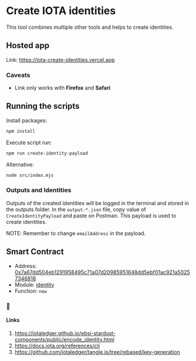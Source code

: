 # Create IOTA identities

This tool combines multiple other tools and helps to create identities.

## Hosted app

Link: <https://iota-create-identities.vercel.app>

### Caveats

- Link only works with **Firefox** and **Safari**

## Running the scripts

Install packages:

```bash
npm install
```

Execute script run:

```bash
npm run create-identity-payload
```

Alternative:

```bash
node src/index.mjs
```

### Outputs and Identities

Outputs of the created identities will be logged in the terminal and stored in the outputs folder.
In the `output-*.json` file, copy value of `CreateIdentityPayload` and paste on Postman. This payload is used to create identities.

NOTE: Remember to change `emailAddress` in the payload.

## Smart Contract

- Address: [0x7a67dd504eb1291958495c71a07d20985951648dd5ebf01ac921a50257346818](https://explorer.rebased.iota.org/object/0x7a67dd504eb1291958495c71a07d20985951648dd5ebf01ac921a50257346818)
- Module: [identity](https://explorer.rebased.iota.org/object/0x7a67dd504eb1291958495c71a07d20985951648dd5ebf01ac921a50257346818?module=identity)
- Function: `new`

### 🚀

#### Links

1. https://iotaledger.github.io/ebsi-stardust-components/public/encode_identity.html
2. https://docs.iota.org/references/cli
3. https://github.com/iotaledger/tangle.js/tree/rebased/key-generation
